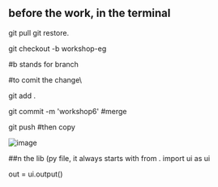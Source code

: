 ## before the work, in the terminal
git pull
git restore.

git checkout -b workshop-eg 

#b stands for branch

#to comit the change\

git add .

git commit -m 'workshop6' #merge

git push #then copy

![image](https://github.com/user-attachments/assets/904699eb-e1bb-446e-af8a-21661b95eaf8)

##n the lib (py file, it always starts with 
from . import ui as ui

out = ui.output()

